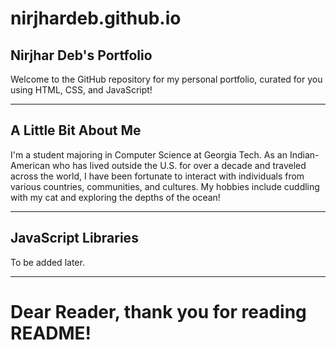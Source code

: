 # **nirjhardeb.github.io**
## **Nirjhar Deb's Portfolio**
Welcome to the GitHub repository for my personal portfolio, curated for you using HTML, CSS, and JavaScript!

---
## **A Little Bit About Me**
I'm a student majoring in Computer Science at Georgia Tech. As an Indian-American who has lived outside the U.S. for over a decade and traveled across the world, I have been fortunate to interact with individuals from various countries, communities, and cultures. My hobbies include cuddling with my cat and exploring the depths of the ocean!

---
## **JavaScript Libraries**
To be added later.

---
# **Dear Reader, thank you for reading README!**